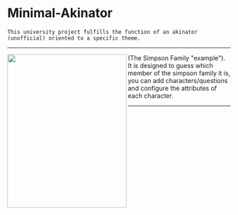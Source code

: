 # Minimal-Akinator
```
This university project fulfills the function of an akinator (unofficial) oriented to a specific theme.
```
_ _ _
<img align="left" width="269" height="346" src="http://terceracultura.cl/wp-content/uploads/2011/09/Aquinator.png">

(The Simpson Family "example").
It is designed to guess which member of the simpson family it is, you can add characters/questions 
and configure the attributes of each character.

_ _ _
